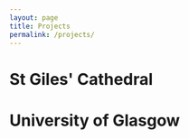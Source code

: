 ```yaml
---
layout: page
title: Projects
permalink: /projects/
---
```


# St Giles' Cathedral

# University of Glasgow
